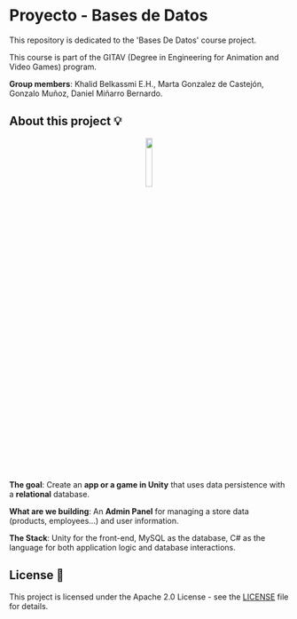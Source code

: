 # Proyecto - Bases de Datos

This repository is dedicated to the 'Bases De Datos' course project.

This course is part of the GITAV (Degree in Engineering for Animation and Video Games) program.

**Group members**: Khalid Belkassmi E.H., Marta Gonzalez de Castejón, Gonzalo Muñoz, Daniel Miñarro Bernardo.

## About this project 💡

<div align="center">
  <img src="https://github.com/user-attachments/assets/b9170c9a-36f2-412c-8f3b-43c76786af50" style="width: 15%">
</div>
<br>

**The goal**: Create an **app or a game in Unity** that uses data persistence with a **relational** database.

**What are we building**: An **Admin Panel** for managing a store data (products, employees...) and user information.

**The Stack**: Unity for the front-end, MySQL as the database, C# as the language for both application logic and database interactions.

## License 📃

This project is licensed under the Apache 2.0 License - see the [LICENSE](/LICENSE) file for details.